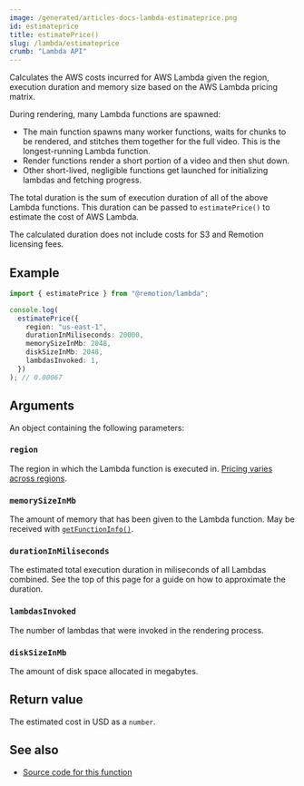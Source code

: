 ```yaml
---
image: /generated/articles-docs-lambda-estimateprice.png
id: estimateprice
title: estimatePrice()
slug: /lambda/estimateprice
crumb: "Lambda API"
---
```


Calculates the AWS costs incurred for AWS Lambda given the region, execution duration and memory size based on the AWS Lambda pricing matrix.

During rendering, many Lambda functions are spawned:

- The main function spawns many worker functions, waits for chunks to be rendered, and stitches them together for the full video. This is the longest-running Lambda function.
- Render functions render a short portion of a video and then shut down.
- Other short-lived, negligible functions get launched for initializing lambdas and fetching progress.

The total duration is the sum of execution duration of all of the above Lambda functions.
This duration can be passed to `estimatePrice()` to estimate the cost of AWS Lambda.

The calculated duration does not include costs for S3 and Remotion licensing fees.

## Example

```ts twoslash
import { estimatePrice } from "@remotion/lambda";

console.log(
  estimatePrice({
    region: "us-east-1",
    durationInMiliseconds: 20000,
    memorySizeInMb: 2048,
    diskSizeInMb: 2048,
    lambdasInvoked: 1,
  })
); // 0.00067
```

## Arguments

An object containing the following parameters:

### `region`

The region in which the Lambda function is executed in. [Pricing varies across regions](/docs/lambda/region-selection#other-considerations).

### `memorySizeInMb`

The amount of memory that has been given to the Lambda function. May be received with [`getFunctionInfo()`](/docs/lambda/getfunctioninfo).

### `durationInMiliseconds`

The estimated total execution duration in miliseconds of all Lambdas combined. See the top of this page for a guide on how to approximate the duration.

### `lambdasInvoked`

The number of lambdas that were invoked in the rendering process.

### `diskSizeInMb`

The amount of disk space allocated in megabytes.

## Return value

The estimated cost in USD as a `number`.

## See also

- [Source code for this function](https://github.com/remotion-dev/remotion/blob/main/packages/lambda/src/api/estimate-price.ts)
